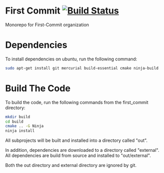 # First Commit [![Build Status](https://travis-ci.org/First-Commit/first_commit.svg?branch=master)](https://travis-ci.org/First-Commit/first_commit)
Monorepo for First-Commit organization

# Dependencies
To install dependencies on ubuntu, run the following command:

```bash
sudo apt-get install git mercurial build-essential cmake ninja-build
```

# Build The Code
To build the code, run the following commands from the first_commit directory:

```bash
mkdir build
cd build
cmake .. -G Ninja
ninja install
```

All subprojects will be built and installed into a directory called "out".

In addition, dependencies are downloaded to a directory called "external". All dependencies are build from source and installed to "out/external".

Both the out directory and external directory are ignored by git.

